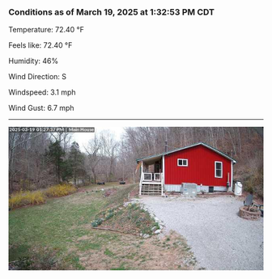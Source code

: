### Conditions as of March 19, 2025 at 1:32:53 PM CDT 

Temperature: 72.40 &deg;F

Feels like: 72.40 &deg;F

Humidity: 46%

Wind Direction: S

Windspeed: 3.1 mph

Wind Gust: 6.7 mph

---

<img src="./images/latest.jpeg"/>

